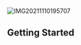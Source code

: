 # 
![IMG20211110195707](https://user-images.githubusercontent.com/56467452/156219446-e5fcd522-b1c9-4d1e-bd51-eda926ca1c0d.jpg)



## Getting Started

